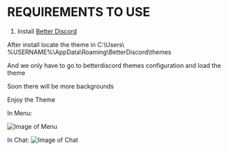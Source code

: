 # REQUIREMENTS TO USE


1. Install [Better Discord](https://github.com/rauenzi/BetterDiscordApp/releases)

After install locate the theme in C:\Users\ %USERNAME%\AppData\Roaming\BetterDiscord\themes


And we only have to go to betterdiscord themes configuration and load the theme

Soon there will be more backgrounds

Enjoy the Theme


In Menu:

![Image of Menu](https://i.imgur.com/dWGpMHX.png)




In Chat:
![Image of Chat](https://i.imgur.com/f5t9ww1.png)






